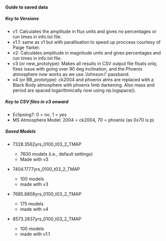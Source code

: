 ﻿#### Guide to saved data


##### Key to Versions

- v1: Calculates the amplitude in flux units and gives no percentages or run times in info.txt file.
- v1.1: same as v1 but with parallisation to speed up proccess courtesy of Paige Yarker.
- v2: Calculates amplitude in magnitude units and gives percentages and run times in info.txt file.
- v3 (or new_prototype): Makes all results in CSV output file floats only, fixes issue with going over 90 deg inclination, and the Phoenix atmosphere now works as we use ‘Johnson:I’ passband.
- v4 (or BB_prototype): ck2004 and phoenix atms are replaced with a Black Body atmosphere with phoenix limb darkening. Also mass and period are spaced logarithmically now using np.logspace().



##### Key to CSV files in v3 onward

- Eclipsing?: 0 = no, 1 = yes
- MS Atmosphere Model: 2004 = ck2004, 70 = phoenix (as 0x70 is p)



##### Saved Models

- 7328.3562yrs_0100_t03_2_TMAP
	- 7600 models (i.e., default settings)
	- Made with v3

- 7404.1777yrs_0100_t03_2_TMAP
	- 100 models
	- made with v3

- 7685.8858yrs_0100_t03_2_TMAP
	- 175 models
	- made with v4

- 8573.2837yrs_0100_t03_2_TMAP
	- 100 models
	- made with v1.1




